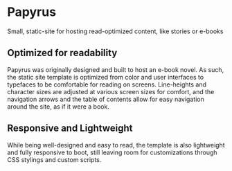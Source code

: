 # Papyrus
Small, static-site for hosting read-optimized content, like stories or e-books

## Optimized for readability
Papyrus was originally designed and built to host an e-book novel. As such, the static site template is optimized from color and user interfaces to typefaces to be comfortable for reading on screens. Line-heights and character sizes are adjusted at various screen sizes for comfort, and the navigation arrows and the table of contents allow for easy navigation around the site, as if it were a book.


## Responsive and Lightweight
While being well-designed and easy to read, the template is also lightweight and fully responsive to boot, still leaving room for customizations through CSS stylings and custom scripts.



